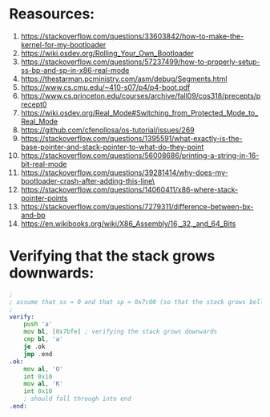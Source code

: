 # Reasources: 

1. https://stackoverflow.com/questions/33603842/how-to-make-the-kernel-for-my-bootloader
2. https://wiki.osdev.org/Rolling_Your_Own_Bootloader
3. https://stackoverflow.com/questions/57237499/how-to-properly-setup-ss-bp-and-sp-in-x86-real-mode
4. https://thestarman.pcministry.com/asm/debug/Segments.html
5. https://www.cs.cmu.edu/~410-s07/p4/p4-boot.pdf
6. https://www.cs.princeton.edu/courses/archive/fall09/cos318/precepts/precept0
7. https://wiki.osdev.org/Real_Mode#Switching_from_Protected_Mode_to_Real_Mode
8. https://github.com/cfenollosa/os-tutorial/issues/269
9. https://stackoverflow.com/questions/1395591/what-exactly-is-the-base-pointer-and-stack-pointer-to-what-do-they-point
10. https://stackoverflow.com/questions/56008686/printing-a-string-in-16-bit-real-mode
11. https://stackoverflow.com/questions/39281414/why-does-my-bootloader-crash-after-adding-this-line\
12. https://stackoverflow.com/questions/14060411/x86-where-stack-pointer-points
13. https://stackoverflow.com/questions/7279311/difference-between-bx-and-bp
14. https://en.wikibooks.org/wiki/X86_Assembly/16,_32,_and_64_Bits

# Verifying that the stack grows downwards: 
```asm
;
; assume that ss = 0 and that sp = 0x7c00 (so that the stack grows bellow our bootloader)
;
verify:
    push 'a'
    mov bl, [0x7bfe] ; verifying the stack grows downwards
    cmp bl, 'a'
    je .ok
    jmp .end
.ok:
    mov al, 'O'
    int 0x10 
    mov al, 'K'
    int 0x10 
    ; should fall through into end
.end:
```





